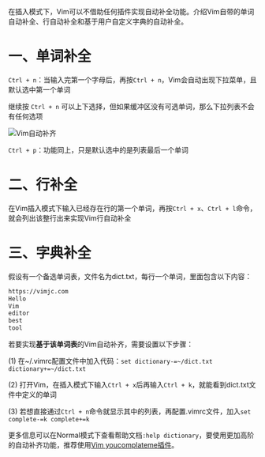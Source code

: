 在插入模式下，Vim可以不借助任何插件实现自动补全功能。介绍Vim自带的单词自动补全、行自动补全和基于用户自定义字典的自动补全。

# 一、单词补全

`Ctrl + n`：当输入完第一个字母后，再按`Ctrl + n`，Vim会自动出现下拉菜单，且默认选中第一个单词

继续按 `Ctrl + n` 可以上下选择，但如果缓冲区没有可选单词，那么下拉列表不会有任何选项

![Vim自动补齐](https://image.vimjc.com/images/691e0c29gy1fniwa3rex9g20c10503ys.gif)

`Ctrl + p`：功能同上，只是默认选中的是列表最后一个单词

# 二、行补全

在Vim插入模式下输入已经存在行的第一个单词，再按`Ctrl + x`、`Ctrl + l`命令，就会列出该整行出来实现Vim行自动补全

# 三、字典补全

假设有一个备选单词表，文件名为dict.txt，每行一个单词，里面包含以下内容：

```bash
https://vimjc.com
Hello
Vim
editor
best
tool
```

若要实现**基于该单词表**的Vim自动补齐，需要设置以下步骤：

(1) 在~/.vimrc配置文件中加入代码：`set dictionary-=~/dict.txt dictionary+=~/dict.txt`

(2) 打开Vim，在插入模式下输入`Ctrl + x`后再输入`Ctrl + k`，就能看到dict.txt文件中定义的单词

(3) 若想直接通过`Ctrl + n`命令就显示其中的列表，再配置.vimrc文件，加入`set complete-=k complete+=k`

更多信息可以在Normal模式下查看帮助文档`:help dictionary`，要使用更加高阶的自动补齐功能，推荐使用[Vim youcomplateme插件](https://vimjc.com/vim-youcompleteme-install.html)。